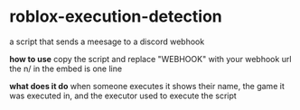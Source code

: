 # roblox-execution-detection
a script that sends a meesage to a discord webhook

**how to use**
copy the script and replace "WEBHOOK" with your webhook url
the n/ in the embed is one line

**what does it do**
when someone executes it shows their name, the game it was executed in, and the executor used to execute the script
